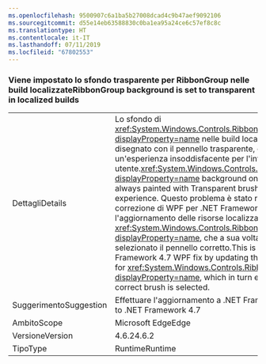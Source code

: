 ```yaml
---
ms.openlocfilehash: 9500907c6a1ba5b27008dcad4c9b47aef9092106
ms.sourcegitcommit: d55e14eb63588830c0ba1ea95a24ce6c57ef8c8c
ms.translationtype: HT
ms.contentlocale: it-IT
ms.lasthandoff: 07/11/2019
ms.locfileid: "67802553"
---
```

### <a name="ribbongroup-background-is-set-to-transparent-in-localized-builds"></a><span data-ttu-id="aced7-101">Viene impostato lo sfondo trasparente per RibbonGroup nelle build localizzate</span><span class="sxs-lookup"><span data-stu-id="aced7-101">RibbonGroup background is set to transparent in localized builds</span></span>

|   |   |
|---|---|
|<span data-ttu-id="aced7-102">Dettagli</span><span class="sxs-lookup"><span data-stu-id="aced7-102">Details</span></span>|<span data-ttu-id="aced7-103">Lo sfondo di <xref:System.Windows.Controls.Ribbon.RibbonGroup?displayProperty=name> nelle build localizzate viene sempre disegnato con il pennello trasparente, causando un'esperienza insoddisfacente per l'interfaccia utente.</span><span class="sxs-lookup"><span data-stu-id="aced7-103"><xref:System.Windows.Controls.Ribbon.RibbonGroup?displayProperty=name> background on localized builds was always painted with Transparent brush, resulting in poor UI experience.</span></span> <span data-ttu-id="aced7-104">Questo problema è stato risolto nella correzione di WPF per .NET Framework 4.7 con l'aggiornamento delle risorse localizzate per <xref:System.Windows.Controls.Ribbon.RibbonGroup?displayProperty=name>, che a sua volta garantisce che sia selezionato il pennello corretto.</span><span class="sxs-lookup"><span data-stu-id="aced7-104">This is fixed in .NET Framework 4.7 WPF fix by updating the localized resources for <xref:System.Windows.Controls.Ribbon.RibbonGroup?displayProperty=name>, which in turn ensures that the correct brush is selected.</span></span>|
|<span data-ttu-id="aced7-105">Suggerimento</span><span class="sxs-lookup"><span data-stu-id="aced7-105">Suggestion</span></span>|<span data-ttu-id="aced7-106">Effettuare l'aggiornamento a .NET Framework 4.7</span><span class="sxs-lookup"><span data-stu-id="aced7-106">Upgrade to .NET Framework 4.7</span></span>|
|<span data-ttu-id="aced7-107">Ambito</span><span class="sxs-lookup"><span data-stu-id="aced7-107">Scope</span></span>|<span data-ttu-id="aced7-108">Microsoft Edge</span><span class="sxs-lookup"><span data-stu-id="aced7-108">Edge</span></span>|
|<span data-ttu-id="aced7-109">Versione</span><span class="sxs-lookup"><span data-stu-id="aced7-109">Version</span></span>|<span data-ttu-id="aced7-110">4.6.2</span><span class="sxs-lookup"><span data-stu-id="aced7-110">4.6.2</span></span>|
|<span data-ttu-id="aced7-111">Tipo</span><span class="sxs-lookup"><span data-stu-id="aced7-111">Type</span></span>|<span data-ttu-id="aced7-112">Runtime</span><span class="sxs-lookup"><span data-stu-id="aced7-112">Runtime</span></span>|


